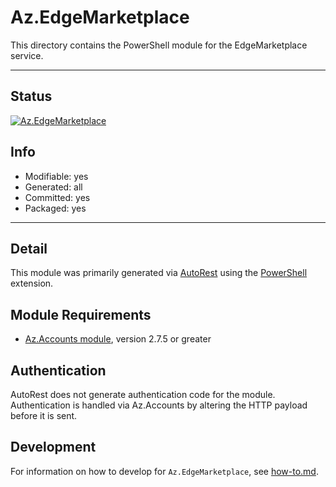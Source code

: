 <!-- region Generated -->
# Az.EdgeMarketplace
This directory contains the PowerShell module for the EdgeMarketplace service.

---
## Status
[![Az.EdgeMarketplace](https://img.shields.io/powershellgallery/v/Az.EdgeMarketplace.svg?style=flat-square&label=Az.EdgeMarketplace "Az.EdgeMarketplace")](https://www.powershellgallery.com/packages/Az.EdgeMarketplace/)

## Info
- Modifiable: yes
- Generated: all
- Committed: yes
- Packaged: yes

---
## Detail
This module was primarily generated via [AutoRest](https://github.com/Azure/autorest) using the [PowerShell](https://github.com/Azure/autorest.powershell) extension.

## Module Requirements
- [Az.Accounts module](https://www.powershellgallery.com/packages/Az.Accounts/), version 2.7.5 or greater

## Authentication
AutoRest does not generate authentication code for the module. Authentication is handled via Az.Accounts by altering the HTTP payload before it is sent.

## Development
For information on how to develop for `Az.EdgeMarketplace`, see [how-to.md](how-to.md).
<!-- endregion -->
